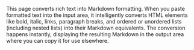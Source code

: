 This page converts rich text into Markdown formatting. When you paste formatted text into the input area, it intelligently converts HTML elements like bold, italic, links, paragraph breaks, and ordered or unordered lists (including nested lists) into their Markdown equivalents. The conversion happens instantly, displaying the resulting Markdown in the output area where you can copy it for use elsewhere.

<!-- Generated from commit: 4698b5289ece284b464e0c4c98128a7ddc7991d2 -->